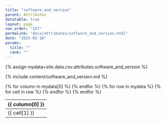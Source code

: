 ```yaml
---
title: "software_and_version"
parent: Attributes
datatable: true
layout: page
nav_order: "157"
permalink: "docs/attributes/software_and_version.html"
date: "2025-03-18"
params:
  title: ""
  rank: ""
---
```

{% assign mydata=site.data.csv.attributes.software_and_version %} 

{% include content/software_and_version.md %}

<table id="myTable" class="display" style="width:100%">
    <thead>
    {% for column in mydata[0] %}
        <th>{{ column[0] }}</th>
    {% endfor %}
    </thead>
    <tbody>
    {% for row in mydata %}
        <tr>
        {% for cell in row %}
            <td>{{ cell[1] }}</td>
        {% endfor %}
        </tr>
    {% endfor %}
    </tbody>
</table>
<script type="text/javascript">
  $(document).ready(function () {
    $('#myTable').DataTable({
      responsive: true,
      deferRender: false,
      paging: false,
      order: [],
    });
  });
</script>
